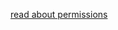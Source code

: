 [read about permissions](https://dev.to/zenstack/authorize-users-like-a-pro-libraries-that-help-you-implement-access-control-with-nodejs-5109)
